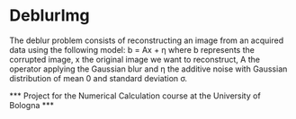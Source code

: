 # DeblurImg
The deblur problem consists of reconstructing an image from an acquired data using the following model: b = Ax + η
where b represents the corrupted image, x the original image we want to reconstruct, A the operator applying the Gaussian blur and η the additive noise with Gaussian distribution of mean 0 and standard deviation σ.


*** Project for the Numerical Calculation course at the University of Bologna ***
